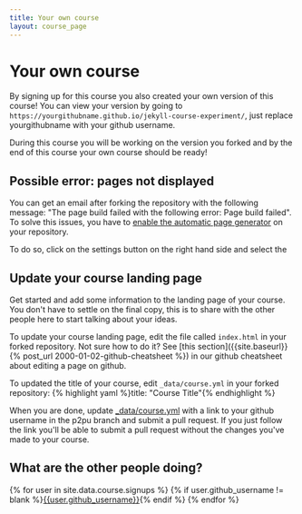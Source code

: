 ```yaml
---
title: Your own course
layout: course_page
---
```

# Your own course

By signing up for this course you also created your own version of this course! You can view your version by going to `https://yourgithubname.github.io/jekyll-course-experiment/`, just replace yourgithubname with your github username.

During this course you will be working on the version you forked and by the end of this course your own course should be ready!

## Possible error: pages not displayed
You can get an email after forking the repository with the following message: "The page build failed with the following error: Page build failed". To solve this issues, you have to [enable the automatic page generator](https://help.github.com/articles/creating-pages-with-the-automatic-generator) on your repository.

To do so, click on the settings button on the right hand side and select the 

## Update your course landing page

Get started and add some information to the landing page of your course. You don't have to settle on the final copy, this is to share with the other people here to start talking about your ideas.

To update your course landing page, edit the file called `index.html` in your forked repository. Not sure how to do it? See [this section]({{site.baseurl}}{% post_url 2000-01-02-github-cheatsheet %}) in our github cheatsheet about editing a page on github.

To updated the title of your course, edit `_data/course.yml` in your forked repository: {% highlight yaml %}title: "Course Title"{% endhighlight %}

When you are done, update [_data/course.yml]({{site.github.repository_url}}/edit/gh-pages/_data/course.yml) with a link to your github username in the p2pu branch and submit a pull request. If you just follow the link you'll be able to submit a pull request without the changes you've made to your course.

## What are the other people doing?

{% for user in site.data.course.signups %}
  {% if user.github_username != blank %}[{{user.github_username}}](http://{{user.github_username}}.github.io/jekyll-course-experiment/){% endif %}
{% endfor %}

